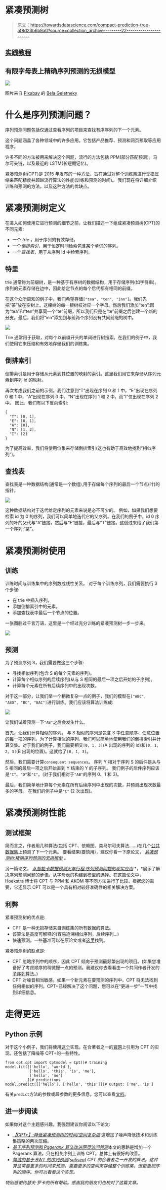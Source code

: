 # 紧凑预测树

> 原文：<https://towardsdatascience.com/compact-prediction-tree-af8d23b6b9a0?source=collection_archive---------22----------------------->

## [实践教程](https://towardsdatascience.com/tagged/hands-on-tutorials)

## **有限字母表上精确序列预测的无损模型**

![](img/b9bd3213b1493f944fcf9b8d75477b05.png)

图片来自 [Pixabay](https://pixabay.com/?utm_source=link-attribution&amp;utm_medium=referral&amp;utm_campaign=image&amp;utm_content=683437) 的 [Bela Geletneky](https://pixabay.com/users/photoshopper24-81349/?utm_source=link-attribution&amp;utm_medium=referral&amp;utm_campaign=image&amp;utm_content=683437)

# **什么是序列预测问题？**

序列预测问题包括仅通过查看序列的项目来查找有序序列的下一个元素。

这个问题涵盖了各种领域中的许多应用。它包括产品推荐、预测和网页预取等应用程序。

许多不同的方法被用来解决这个问题，流行的方法包括 PPM(部分匹配预测)，马尔可夫链，以及最近的 LSTM(长短期记忆)。

紧凑预测树(CPT)是 2015 年发布的一种方法，旨在通过对整个训练集进行无损压缩来匹配精度并超越流行算法的性能(训练和预测的时间)。
我们现在将详细介绍训练和预测的方法，以及这种方法的优缺点。

# 紧凑预测树定义

在进入如何使用它进行预测的细节之前，让我们描述一下组成紧凑预测树(CPT)的不同元素:

*   一个 *trie* ，用于序列的有效存储。
*   一个*倒排索引*，用于恒定时间检索包含某个单词的序列。
*   一个*查找表*，用于从序列 Id 中检索序列。

## **特里**

trie 通常称为前缀树，是一种基于有序树的数据结构，用于存储序列(如字符串)。序列的元素存储在边中，因此给定节点的每个后代都有相同的前缀。

在这个众所周知的例子中，我们希望存储`["tea", "ten", "inn"]`。我们先把“茶”放在空树上。这棵树的每一根树枝对应一个字母。然后我们添加“ten”:因为“tea”和“ten”共享同一个“te”前缀，所以我们只是在“te”前缀之后创建一个新的分支。最后，我们将“inn”添加到与前两个序列没有共同前缀的树中。

![](img/8b32a2edac768b0cc476445e733283f8.png)

Trie 通常用于获取，对每个以前缀开头的单词进行树搜索。在我们的例子中，我们使用它来压缩和有效地存储我们的训练集。

## **倒排索引**

倒排索引是用于存储从元素到其位置的映射的索引。这里我们用它来存储从序列元素到序列 id 的映射。

再次考虑我们之前的示例，我们注意到“T”出现在序列 0 和 1 中，“E”出现在序列 0 和 1 中，“A”出现在序列 0 中，“N”出现在序列 1 和 2 中，而“I”仅出现在序列 2 中。
因此，我们有以下反向索引:

```
{
  "T": [0, 1],
  "E": [0, 1],
  "A": [0],
  "N": [1, 2],
  "I": [2]
}
```

为了提高效率，我们将使用位集来存储倒排索引(这也有助于高效地找到“相似序列”)。

## **查找表**

查找表是一种数据结构(通常是一个数组),用于存储每个序列的最后一个节点(叶)的指针。

![](img/7d16224aed675e4e65623289c30fa6b5.png)

这种数据结构对于迭代给定序列的元素来说是必不可少的。
例如，如果我们想要检索 id 为 0 的序列，我们可以简单地迭代它的父序列。在我们的例子中，id 0 序列的叶的父代与“A”链接，然后与“E”链接，最后与“T”链接。这倒过来给了我们第一个序列:“茶”。

# 紧凑预测树使用

## **训练**

训练时间与训练集中的序列数成线性关系。
对于每个训练序列，我们需要执行 3 个步骤:

*   在 trie 中插入序列。
*   添加倒排索引中的元素。
*   添加查找表中最后一个节点的位置。

一张图胜过千言万语，这里是一个经过充分训练的紧凑预测树一步一步来。

![](img/a5c57e4e214ba080d99452ee2a73db47.png)

## **预测**

为了预测序列 S，我们需要做这三个步骤:

*   寻找相似序列(包含 S 的每个元素的序列)。
*   计算每个相似序列的后续序列(从与 S 相同的最后一项之后开始的子序列)。
*   计算每个元素在所有后续序列中的出现次数。

对于这一部分，让我们举一个稍微复杂一点的例子，我们的模型在`["ABC", "ABD", "BC", "BAC"]`进行训练。我们应该将算法训练成:

![](img/743882b54db48de196cab014123f0732.png)

让我们试着预测一下`"AB"`之后会发生什么。

首先，让我们计算相似的序列。
与 S 相似的序列是包含 S 中任意顺序、任意位置的每一项的序列。为了计算相似的序列，我们可以简单地使用我们的倒排索引并计算交集。对于我们的例子，我们需要相交`[0, 1, 3]`(A 出现的序列的 id)和`[0, 1, 2, 3]`(B 出现的位置)。这就给了`[0, 1, 3]`。

然后，我们需要计算`consequent sequences`。
序列 Y 相对于序列 S 的后件是从与 S 相同的最后一项之后开始直到 Y 结束的 Y 的子序列。
我们例子的后件序列应该是`"C"`、`"D"`和`"C"`。(对于我们相对于`"AB"`的序列 0、1 和 3)。

最后，我们简单地计算每个元素在所有后续序列中出现的次数，并预测出现次数最多的字母。
在我们的例子中是`"C"` (2 次出现)。

# 紧凑预测树性能

## **测试框架**

简而言之，作者用几种算法(包括 CPT、依赖图、类马尔可夫算法……)在几个[公共数据集](http://www.philippe-fournier-viger.com/spmf/index.php?link=datasets.php)上预测了下一个元素。
要看结果(要慎用)，建议你看一下原论文， [*紧凑预测树:精确序列预测的无损模型*](https://www.philippe-fournier-viger.com/spmf/ADMA2013_Compact_Prediction_tree) *。*

另一篇论文， [*从智能卡数据预测火车行程:序列预测问题的现实应用*](https://dspace.library.uu.nl/bitstream/handle/1874/327511/thesis-jelte-hoekstra-20150121.pdf) *，*展示了解决序列预测问题的步骤。从字母表的构建到模型的选择。在这篇论文中，Hoekstra 博士将 CPT 与 PPM 和 AKOM 等不同方法进行了比较。根据您的需要，它还显示 CPT 可以是一个具有相对较好准确性的相关解决方案。

## **利弊**

紧凑预测树的优点是:

*   CPT 是一种无损存储来自训练集的所有数据的算法。
*   该算法是高度可解释的(容易追溯相似序列，后续序列…)
*   快速预测。一些基准可以在原论文或者[这里](https://github.com/bluesheeptoken/CPT/tree/master/benchmark)找到。

紧凑预测树的缺点是:

*   CPT 忽略序列中的顺序，因此 CPT 倾向于预测最频繁出现的项目。(如果您准备好了考虑顺序的稍微慢一点的预测。我建议你去看看由一个共同作者开发的[子序列](https://github.com/bluesheeptoken/subseq)算法。)
*   CPT 对噪音相当敏感。如果一个新元素在要预测的序列中，CPT 将无法找到任何相似的序列。CPT+已经解决了这个问题，您可以在“更进一步”一节中找到详细信息。

# 走得更远

## Python 示例

对于这个小例子，我们将使用[这个](https://github.com/bluesheeptoken/CPT)实现。在合著者之一的[官网](http://www.philippe-fournier-viger.com/publications.php)上引用为 CPT 的实现。还包括了降噪等 CPT+的一些特性。

```
from cpt.cpt import Cptmodel = Cpt()# training
model.fit([['hello', 'world'],
           ['hello', 'this', 'is', 'me'],
           ['hello', 'me']
          ])# predictions
model.predict([['hello'], ['hello', 'this']])# Output: ['me', 'is']
```

有关`predict`方法的参数或超参数的更多信息，您可以查看[文档](https://cpt.readthedocs.io/en/latest/)。

## 进一步阅读

如果你对这个主题感兴趣，我强烈建议你阅读以下论文:

*   [*【CPT+】:降低紧凑预测树的时间/空间复杂度*](https://www.philippe-fournier-viger.com/spmf/PAKDD2015_Compact_Prediction_tree+.pdf) 这增加了噪声降低技术和训练集策略的两次压缩。
*   [*基于序列预测和 Pagerank 算法改进网页访问预测*](https://pdfs.semanticscholar.org/5792/01b89b39715cf3b6ea4ecd54ead13d3aef69.pdf)本文的思路是增加一个 Pagerank 算法，只在相关序列上训练 CPT。总体上有很好的改善。
*   [*简洁的基于 BWT 的序列预测(subseq)*](https://www.researchgate.net/publication/335231805_Succinct_BWT-Based_Sequence_Prediction) *CPT 的合著者之一开发的算法。这种算法需要更多的时间来预测，需要更多的空间来存储整个训练集，但更重视序列的顺序。你可以看看这个实现。*

*特别感谢约瑟夫·罗卡的所有帮助。感谢我的朋友们也校对了这篇文章。*